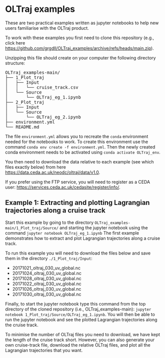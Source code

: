 # OLTraj examples
These are two practical examples written as jupyter notebooks to help new users familiarise with the OLTraj product.

To work with these examples you first need to clone this repository (e.g., click here https://github.com/grgdll/OLTraj_examples/archive/refs/heads/main.zip).

Unzipping this file should create on your computer the following directory structure:
<pre>
OLTraj_examples-main/              
├── 1_Plot_traj             
│   ├── Input               
│   │   └── cruise_track.csv   
│   └── Source            
│       └── OLTraj_eg_1.ipynb 
├── 2_Plot_traj              
│   ├── Input                 
│   └── Source             
│       └── OLTraj_eg_2.ipynb
├── environment.yml          
└── README.md                
</pre>

The file `environment.yml` allows you to recreate the `conda` environment needed for the notebooks to work. To create this environment use the command `conda env create -f environment.yml`. Then the newly created conda environment needs to be activated using `conda activate OLTraj_env`.

You then need to download the data relative to each example (see which files exactly below) from here https://data.ceda.ac.uk/neodc/oltraj/data/v1.0.

If you prefer using the FTP service, you will need to register as a CEDA user: https://services.ceda.ac.uk/cedasite/register/info/.

## Example 1: Extracting and plotting Lagrangian trajectories along a cruise track
Start this example by going to the directory `OLTraj_examples-main/1_Plot_traj/Source/` and starting the jupyter notebook using the command `jupyter notebook OLTraj_eg_1.ipynb`
The first example demonstrates how to extract and plot Lagrangian trajectories along a cruise track.

To run this example you will need to download the files below and save them in the directory `./1_Plot_traj/Input`:

* 20171021_oltraj_030_uv_global.nc  
* 20171024_oltraj_030_uv_global.nc  
* 20171028_oltraj_030_uv_global.nc
* 20171022_oltraj_030_uv_global.nc
* 20171026_oltraj_030_uv_global.nc
* 20171030_oltraj_030_uv_global.nc 

Finally, to start the jupyter notebook type this command from the top directory of the cloned repository (i.e., OLTraj_examples-main): `jupyter notebook 1_Plot_traj/Source/OLTraj_eg_1.ipynb`.
You will then be able to run the jupyter notebook and see the plotted Lagrangian trajectories along the cruise track.

To minimise the number of OLTraj files you need to download, we have kept the length of the cruise track short. However, you can also generate your own cruise-track file, download the relative OLTraj files, and plot all the Lagrangian trajectories that you want.


